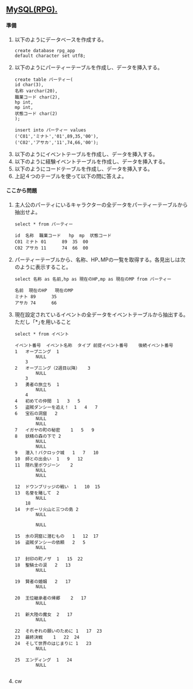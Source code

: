 ## [MySQL(RPG).](https://joytas.net/programming/mysql/mysql_rpg)
#### 準備
1. 以下のようにデータベースを作成する。
	~~~mysql
	create database rpg_app
	default character set utf8;
	~~~
1. 以下のようにパーティーテーブルを作成し、データを挿入する。
	~~~mysql
	create table パーティー(
	id char(3),
	名称 varchar(20),
	職業コード char(2),
	hp int,
	mp int,
	状態コード char(2)
	);

	insert into パーティー values
	('C01','ミナト','01',89,35,'00'),
	('C02','アサカ','11',74,66,'00');
	~~~
1. 以下のようにイベントテーブルを作成し、データを挿入する。
1. 以下のように経験イベントテーブルを作成し、データを挿入する。
1. 以下のようにコードテーブルを作成し、データを挿入する。
1. 上記４つのテーブルを使って以下の問に答えよ。
#### ここから問題
1. 主人公のパーティにいるキャラクターの全データをパーティーテーブルから抽出せよ。
	~~~mysql
	select * from パーティー
	~~~
	~~~mysql
	id	名称	職業コード	hp	mp	状態コード	
	C01	ミナト	01		89	35	00	
	C02	アサカ	11		74	66	00	
	~~~
1. パーティーテーブルから、名称、HP､MPの一覧を取得する。各見出しは次のように表示すること。
	~~~mysql
	select 名称 as 名前,hp as 現在のHP,mp as 現在のMP from パーティー
	~~~
	~~~mysql
	名前	現在のHP	現在のMP	
	ミナト	89		35	
	アサカ	74		66	
	~~~
1. 現在設定されているイベントの全データをイベントテーブルから抽出する。ただし「*｣を用いること
	~~~mysql
	select * from イベント
	~~~
	~~~mysql
	イベント番号	イベント名称	タイプ	前提イベント番号	後続イベント番号	
	1	オープニング	1	
			NULL
		3	
	2	オープニング（2週目以降）	3	
			NULL
		3	
	3	勇者の旅立ち	1	
			NULL
		4	
	4	初めての仲間	1	3	5	
	5	盗賊ダンシーを追え！	1	4	7	
	6	宝石の洞窟	2	
			NULL
			NULL
	7	イガヤの町の秘密	1	5	9	
	8	妖精の森の下で	2	
			NULL
			NULL
	9	潜入！バクロック城	1	7	10	
	10	師との出会い	1	9	12	
	11	隠れ里ボウジーン	2	
			NULL
			NULL
		
	12	ドウンブリッジの戦い	1	10	15	
	13	名誉を賭して	2	
			NULL
		18	
	14	ナボーリ火山と三つの島	2	
			NULL
		
			NULL
		
	15	水の洞窟に潜むもの	1	12	17	
	16	盗賊ダンシーの依頼	2	5	
			NULL
		
	17	封印の町ノザ	1	15	22	
	18	聖騎士の涙	2	13	
			NULL
		
	19	賢者の婚姻	2	17	
			NULL
		
	20	王位継承者の帰郷	2	17	
			NULL
		
	21	新大陸の魔女	2	17	
			NULL
		
	22	それぞれの願いのために	1	17	23	
	23	最終決戦	1	22	24	
	24	そして世界のはじまりに	1	23	
			NULL
		
	25	エンディング	1	24	
			NULL
		
	~~~

1. cw
	~~~mysql
	~~~
	~~~mysql
	~~~

